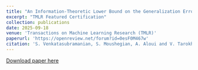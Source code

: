 ```yaml
---
title: "An Information-Theoretic Lower Bound on the Generalization Error of Autoencoders"
excerpt: "TMLR Featured Certification"
collection: publications
date: 2025-09-18
venue: 'Transactions on Machine Learning Research (TMLR)'
paperurl: 'https://openreview.net/forum?id=0esF0M467w'
citation: 'S. Venkatasubramanian, S. Moushegian, A. Aloui and V. Tarokh, &quot;An Information-Theoretic Lower Bound on the Generalization Error of Autoencoders,&quot; <i>Transactions on Machine Learning Research</i>, 2025.'
---
```


[Download paper here](https://openreview.net/pdf?id=0esF0M467w)
